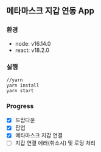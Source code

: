 ## 메타마스크 지갑 연동 App

### 환경

- node: v16.14.0
- react: v18.2.0

### 실행

```shell
//yarn
yarn install
yarn start
```

### Progress

- [x] 드랍다운
- [x] 팝업
- [x] 메타마스크 지갑 연결
- [ ] 지갑 연결 에러(취소시) 및 로딩 처리
